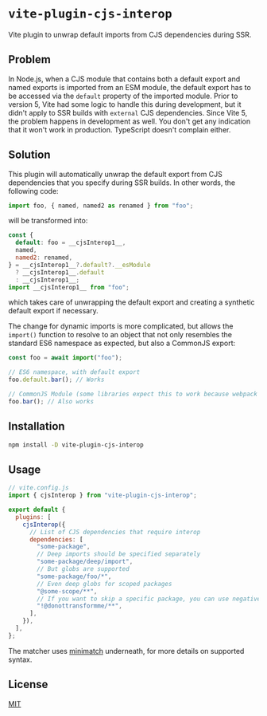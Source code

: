 # `vite-plugin-cjs-interop`

Vite plugin to unwrap default imports from CJS dependencies during SSR.

## Problem

In Node.js, when a CJS module that contains both a default export and named exports is imported from an ESM module, the default export has to be accessed via the `default` property of the imported module. Prior to version 5, Vite had some logic to handle this during development, but it didn't apply to SSR builds with `external` CJS dependencies. Since Vite 5, the problem happens in development as well. You don't get any indication that it won't work in production. TypeScript doesn't complain either.

## Solution

This plugin will automatically unwrap the default export from CJS dependencies that you specify during SSR builds. In other words, the following code:

```js
import foo, { named, named2 as renamed } from "foo";
```

will be transformed into:

```js
const {
  default: foo = __cjsInterop1__,
  named,
  named2: renamed,
} = __cjsInterop1__?.default?.__esModule
  ? __cjsInterop1__.default
  : __cjsInterop1__;
import __cjsInterop1__ from "foo";
```

which takes care of unwrapping the default export and creating a synthetic default export if necessary.

The change for dynamic imports is more complicated, but allows the `import()` function to resolve to an object that not only resembles the standard ES6 namespace as expected, but also a CommonJS export:

```js
const foo = await import("foo");

// ES6 namespace, with default export
foo.default.bar(); // Works

// CommonJS Module (some libraries expect this to work because webpack allows it)
foo.bar(); // Also works
```

## Installation

```sh
npm install -D vite-plugin-cjs-interop
```

## Usage

```js
// vite.config.js
import { cjsInterop } from "vite-plugin-cjs-interop";

export default {
  plugins: [
    cjsInterop({
      // List of CJS dependencies that require interop
      dependencies: [
        "some-package",
        // Deep imports should be specified separately
        "some-package/deep/import",
        // But globs are supported
        "some-package/foo/*",
        // Even deep globs for scoped packages
        "@some-scope/**",
        // If you want to skip a specific package, you can use negative globs
        "!@donottransformme/**",
      ],
    }),
  ],
};
```

The matcher uses [minimatch](https://github.com/isaacs/minimatch) underneath, for more details on supported syntax.

## License

[MIT](LICENSE)
